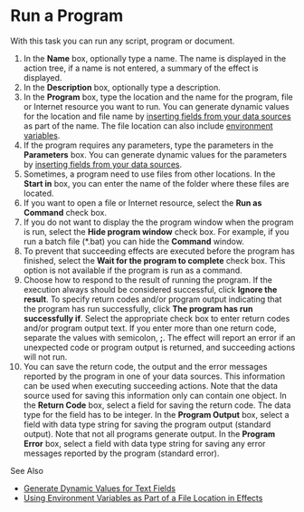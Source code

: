 # Run a Program

With this task you can run any script, program or document.

1.  In the **Name** box, optionally type a name. The name is displayed in the action tree, if a name is not entered, a summary of the effect is displayed.
2.  In the **Description** box, optionally type a description.
3.  In the **Program** box, type the location and the name for the program, file or Internet resource you want to run. You can generate dynamic values for the location and file name by [inserting fields from your data sources](../generate-dynamic-values-for-text-fields.md "Generate Dynamic Values for Text Fields") as part of the name. The file location can also include [environment variables](using-environment-variables-as-part-of-a-file-location-in-effects.md "Using Environment Variables as Part of a File Location in Effects").
4.  If the program requires any parameters, type the parameters in the **Parameters** box. You can generate dynamic values for the parameters by [inserting fields from your data sources](../generate-dynamic-values-for-text-fields.md "Generate Dynamic Values for Text Fields").
5.  Sometimes, a program need to use files from other locations. In the **Start in** box, you can enter the name of the folder where these files are located.
6.  If you want to open a file or Internet resource, select the **Run as Command** check box.
7.  If you do not want to display the the program window when the program is run, select the **Hide program window** check box. For example, if you run a batch file (*.bat) you can hide the **Command** window.
8.  To prevent that succeeding effects are executed before the program has finished, select the **Wait for the program to complete** check box. This option is not available if the program is run as a command.
9.  Choose how to respond to the result of running the program. If the execution always should be considered successful, click **Ignore the result**. To specify return codes and/or program output indicating that the program has run successfully, click **The program has run successfully if**. Select the appropriate check box to enter return codes and/or program output text. If you enter more than one return code, separate the values with semicolon, **;**. The effect will report an error if an unexpected code or program output is returned, and succeeding actions will not run.
10.  You can save the return code, the output and the error messages reported by the program in one of your data sources. This information can be used when executing succeeding actions. Note that the data source used for saving this information only can contain one object. In the **Return Code** box, select a field for saving the return code. The data type for the field has to be integer. In the **Program Output** box, select a field with data type string for saving the program output (standard output). Note that not all programs generate output. In the **Program Error** box, select a field with data type string for saving any error messages reported by the program (standard error).

See Also

*   [Generate Dynamic Values for Text Fields](../generate-dynamic-values-for-text-fields.md)
*   [Using Environment Variables as Part of a File Location in Effects](using-environment-variables-as-part-of-a-file-location-in-effects.md)